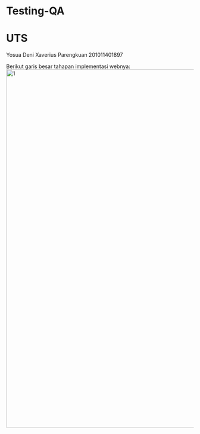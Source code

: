 # Testing-QA
# UTS 

Yosua Deni Xaverius Parengkuan
201011401897
  

Berikut garis besar tahapan implementasi webnya:
<img width="960" alt="1" src="https://github.com/Yosuadeni/UAS-Komputer-Grafik/assets/114580336/6d879f07-ac6e-4654-b4a8-2387a7ab296b](https://github.com/Yosuadeni/Testing-QA/blob/main/assets/awal.png)">


